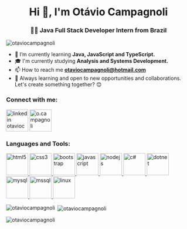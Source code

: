 <h1 align="center">Hi 👋, I'm Otávio Campagnoli</h1>
<h3 align="center">👨‍💻 Java Full Stack Developer Intern from Brazil</h3>

<p align="left"> <img src="https://komarev.com/ghpvc/?username=otaviocampagnoli&label=Profile%20views&color=0e75b6&style=flat" alt="otaviocampagnoli" /> </p>

- 🔧 I’m currently learning **Java, JavaScript and TypeScript.**
- 🎓 I'm currently studying **Analysis and Systems Development.**
- 📫 How to reach me **otaviocampagnoli@hotmail.com**
- 🌱 Always learning and open to new opportunities and collaborations. Let's create something together? 😊

<h3 align="left">Connect with me:</h3>
<p align="left">
<a href="https://linkedin.com/in/otaviocampagnoli" target="blank"><img align="center" src="https://cdn.jsdelivr.net/gh/devicons/devicon@latest/icons/linkedin/linkedin-original.svg" alt="linkedin otaviocampagnoli" height="60" width="60" /></a>
<a href="https://instagram.com/o.campagnoli" target="blank"><img align="center" src="https://raw.githubusercontent.com/rahuldkjain/github-profile-readme-generator/master/src/images/icons/Social/instagram.svg" alt="o.campagnoli" height="60" width="60" /></a>
</p>

<h3 align="left">Languages and Tools:</h3>
<p align="left">
  <a href="https://www.w3.org/html/" target="_blank" rel="noreferrer">
    <img src="https://cdn.jsdelivr.net/gh/devicons/devicon@latest/icons/html5/html5-plain-wordmark.svg"
    alt="html5" width="60" height="60"/>
  </a>
  <a href="https://www.w3schools.com/css/" target="_blank" rel="noreferrer">
    <img src="https://cdn.jsdelivr.net/gh/devicons/devicon@latest/icons/css3/css3-plain-wordmark.svg"
    alt="css3" width="60" height="60"/>
  </a>
  <a href="https://getbootstrap.com" target="_blank" rel="noreferrer">
    <img src="https://cdn.jsdelivr.net/gh/devicons/devicon@latest/icons/bootstrap/bootstrap-original-wordmark.svg"
    alt="bootstrap" width="60" height="60"/>
  </a>
  <a href="https://developer.mozilla.org/en-US/docs/Web/JavaScript" target="_blank" rel="noreferrer">
    <img src="https://cdn.jsdelivr.net/gh/devicons/devicon@latest/icons/javascript/javascript-plain.svg"
    alt="javascript" width="60" height="60"/>
  </a>
  <a href="https://nodejs.org" target="_blank" rel="noreferrer">
    <img src="https://cdn.jsdelivr.net/gh/devicons/devicon@latest/icons/nodejs/nodejs-line-wordmark.svg"
    alt="nodejs" width="60" height="60"/>
  </a>
  <a href="https://www.w3schools.com/cs/" target="_blank" rel="noreferrer">
    <img src="https://cdn.jsdelivr.net/gh/devicons/devicon@latest/icons/csharp/csharp-plain.svg"
    alt="c#" width="60" height="60"/>
  </a>
  <a href="https://dotnet.microsoft.com/" target="_blank" rel="noreferrer">
    <img src="https://cdn.jsdelivr.net/gh/devicons/devicon@latest/icons/dot-net/dot-net-plain-wordmark.svg"
    alt="dotnet" width="60" height="60"/>
  </a>
  <a href="https://www.mysql.com/" target="_blank" rel="noreferrer">
    <img src="https://cdn.jsdelivr.net/gh/devicons/devicon@latest/icons/mysql/mysql-plain-wordmark.svg"
    alt="mysql" width="60" height="60"/>
  </a>
  <a href="https://www.microsoft.com/en-us/sql-server" target="_blank" rel="noreferrer">    
    <img src="https://cdn.jsdelivr.net/gh/devicons/devicon@latest/icons/microsoftsqlserver/microsoftsqlserver-line-wordmark.svg"          
    alt="mssql" width="60" height="60"/>
  </a>
  <a href="https://www.linux.org/" target="_blank" rel="noreferrer">
    <img src="https://cdn.jsdelivr.net/gh/devicons/devicon@latest/icons/linux/linux-original.svg"
    alt="linux" width="60" height="60"/>
  </a>
</p>

<p><img align="left" src="https://github-readme-stats.vercel.app/api/top-langs?username=otaviocampagnoli&show_icons=true&locale=en&layout=compact" alt="otaviocampagnoli" /></p>

<p>&nbsp;<img align="center" src="https://github-readme-stats.vercel.app/api?username=otaviocampagnoli&show_icons=true&locale=en" alt="otaviocampagnoli" /></p>

<p><img align="center" src="https://github-readme-streak-stats.herokuapp.com/?user=otaviocampagnoli&" alt="otaviocampagnoli" /></p>
